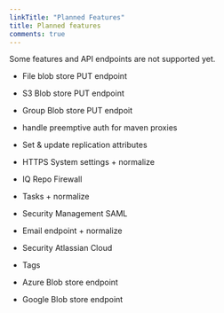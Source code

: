 ```yaml
---
linkTitle: "Planned Features"
title: Planned features
comments: true
---
```

Some features and API endpoints are not supported yet.

- File blob store PUT endpoint
- S3 Blob store PUT endpoint
- Group Blob store PUT endpoit
- handle preemptive auth for maven proxies
- Set & update replication attributes

- HTTPS System settings + normalize
- IQ Repo Firewall
- Tasks + normalize
- Security Management SAML
- Email endpoint + normalize
- Security Atlassian Cloud
- Tags
- Azure Blob store endpoint
- Google Blob store endpoint
